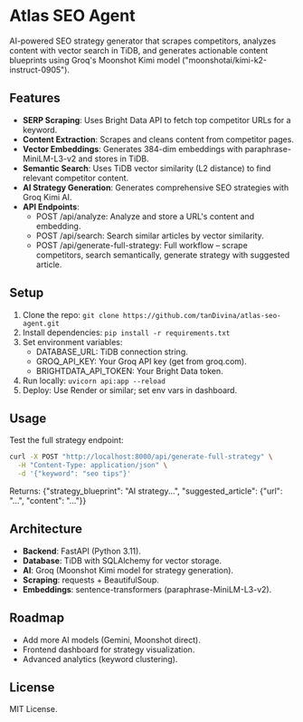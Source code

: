 # Atlas SEO Agent

AI-powered SEO strategy generator that scrapes competitors, analyzes content with vector search in TiDB, and generates actionable content blueprints using Groq's Moonshot Kimi model ("moonshotai/kimi-k2-instruct-0905").

## Features

- **SERP Scraping**: Uses Bright Data API to fetch top competitor URLs for a keyword.
- **Content Extraction**: Scrapes and cleans content from competitor pages.
- **Vector Embeddings**: Generates 384-dim embeddings with paraphrase-MiniLM-L3-v2 and stores in TiDB.
- **Semantic Search**: Uses TiDB vector similarity (L2 distance) to find relevant competitor content.
- **AI Strategy Generation**: Generates comprehensive SEO strategies with Groq Kimi AI.
- **API Endpoints**:
  - POST /api/analyze: Analyze and store a URL's content and embedding.
  - POST /api/search: Search similar articles by vector similarity.
  - POST /api/generate-full-strategy: Full workflow – scrape competitors, search semantically, generate strategy with suggested article.

## Setup

1. Clone the repo: `git clone https://github.com/tanDivina/atlas-seo-agent.git`
2. Install dependencies: `pip install -r requirements.txt`
3. Set environment variables:
   - DATABASE_URL: TiDB connection string.
   - GROQ_API_KEY: Your Groq API key (get from groq.com).
   - BRIGHTDATA_API_TOKEN: Your Bright Data token.
4. Run locally: `uvicorn api:app --reload`
5. Deploy: Use Render or similar; set env vars in dashboard.

## Usage

Test the full strategy endpoint:

```bash
curl -X POST "http://localhost:8000/api/generate-full-strategy" \
  -H "Content-Type: application/json" \
  -d '{"keyword": "seo tips"}'
```

Returns: {"strategy_blueprint": "AI strategy...", "suggested_article": {"url": "...", "content": "..."}}

## Architecture

- **Backend**: FastAPI (Python 3.11).
- **Database**: TiDB with SQLAlchemy for vector storage.
- **AI**: Groq (Moonshot Kimi model for strategy generation).
- **Scraping**: requests + BeautifulSoup.
- **Embeddings**: sentence-transformers (paraphrase-MiniLM-L3-v2).

## Roadmap

- Add more AI models (Gemini, Moonshot direct).
- Frontend dashboard for strategy visualization.
- Advanced analytics (keyword clustering).

## License

MIT License.
